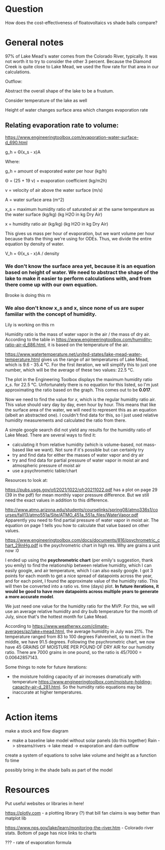 # Question
How does the cost-effectiveness of floatovoltaics vs shade balls compare?


# General notes
97% of Lake Mead's water comes from the Colorado River, typically. It was not worth it to try to consider the other 3 percent.
Because the Diamond Creek is quite close to Lake Mead, we used the flow rate for that area in our calculations.

Outflow:

Abstract the overall shape of the lake to be a frustum.

Consider temperature of the lake as well

Height of water changes surface area which changes evaporation rate


## Relating evaporation rate to volume:
https://www.engineeringtoolbox.com/evaporation-water-surface-d_690.html

g_h = Θ(x_s - x)A

Where:

g_h = amount of evaporated water per hour (kg/h)

Θ = (25 + 19 v) = evaporation coefficient (kg/m2h)

v = velocity of air above the water surface (m/s)

A = water surface area (m^2)

x_s = maximum humidity ratio of saturated air at the same temperature as the water surface (kg/kg)  (kg H2O in kg Dry Air)

x = humidity ratio air (kg/kg) (kg H2O in kg Dry Air)

This gives us mass per hour of evaporation, but we want volume per hour because thats the thing we're using for ODEs. Thus, we divide the entire equation by density of water.

V_h = Θ(x_s - x)A / density

### We don't know the surface area yet, because it is an equation based on height of water. We need to abstract the shape of the lake to make it easier to perform calculations with, and from there come up with our own equation.

Brooke is doing this rn


### We also don't know x_s and x, since none of us are super famiilar with the concept of humidity.

Lily is working on this rn

Humidity ratio is the mass of water vapor in the air / the mass of dry air. According to the table in https://www.engineeringtoolbox.com/humidity-ratio-air-d_686.html, it is based on the temperature of the air.

https://www.watertemperature.net/united-states/lake-mead-water-temperature.html gives us the range of air temperatures of Lake Mead, which is 9.6 - 35.4 °C. For the first iteration, we will simplify this to just one number, which will be the average of these two values: 22.5 °C.

The plot in the Engineering Toolbox displays the maximum humidity ratio *x_s*. for 22.5 °C. Unfortunately there is no equation for this listed, so I'm just approximating the ratio based on the graph. This comes out to be **0.017**.

Now we need to find the value for *x*, which is the regular humidity ratio air. This value should vary day by day, even hour by hour. This means that like the surface area of the water, we will need to represent this as an equation (albeit an abstracted one). I couldn't find data for this, so I just used relative humidity measurements and calculated the ratio from there.

A simple google search did not yield any results for the humidity ratio of Lake Mead. There are several ways to find it:
* calculating it from relative humidity (which is volume-based, not mass-based like we want). Not sure if it's possible but can certainly try
* try and find data for either the masses of water vapor and dry air
* try and find data for partial pressure of water vapor in moist air and atmospheric pressure of moist air
* use a psychrometric table/chart

Resources to look at:

https://pubs.usgs.gov/of/2021/1022/ofr20211022.pdf has a plot on page 29 (39 in the pdf) for mean monthly vapor pressure
difference. But we still need the exact values in addition to this difference.

http://www.atmo.arizona.edu/students/courselinks/spring08/atmo336s1/courses/fall13/atmo551a/Site/ATMO_451a_551a_files/WaterVapor.pdf
Apparently you need to find partial pressure of water vapor in moist air. The equation on page 1 tells you how to calculate that value based on other values.

https://www.engineeringtoolbox.com/docs/documents/816/psychrometric_chart_29inHg.pdf is the psychrometric chart in high res. Why are grains a unit now :0


I ended up using the **psychrometric chart** (per emily's suggestion, thank you emily) to find the relationship between relative humidity, which I can easily google, and air temperature, which I can also easily google. I got 3 points for each month to get a nice spread of datapoints across the year, and for each point, I found the approximate value of the humidity ratio. This will then be converted into a ratio vs. time (days) plot. **In future iterations, it would be good to have more datapoints across multiple years to generate a more accurate model**.

We just need one value for the humidity ratio for the MVP. For this, we will use an average relative humidity and dry bulb temperature for the month of July, since that's the hottest month for Lake Mead. 

According to https://www.weatherwx.com/climate-averages/az/lake+mead.html, the average humidity in July was 21%. The temperature ranged from 83 to 100 degrees Fahrenheit, so to meet in the middle, we have 91.5 degrees. Following the psychrometric chart, we now have 45 GRAINS OF MOISTURE PER POUND OF DRY AIR for our humidity ratio. There are 7000 grains in one pound, so the ratio is 45/7000 = 0.00642857143.





Some things to note for future iterations:
* the moisture holding capacity of air increases dramatically with temperature https://www.engineeringtoolbox.com/moisture-holding-capacity-air-d_281.html. So the humidity ratio equations may be inaccurate at higher temperatures.
* 



# Action items
make a stock and flow diagram
- make a baseline lake model without solar panels (do this together)
Rain -> streams/rivers -> lake mead -> evaporation and dam outflow

create a system of equations to solve lake volume and height as a function fo time

possibly bring in the shade balls as part of the model


# Resources
Put useful websites or libraries in here!

https://plotly.com - a plotting library (?) that bill fan claims is way better than matplot lib

https://www.nps.gov/lake/learn/monitoring-the-river.htm - Colorado river stats. Bottom of page has nice links to charts

??? - rate of evaporation formula
